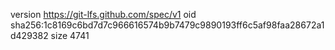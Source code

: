 version https://git-lfs.github.com/spec/v1
oid sha256:1c8169c6bd7d7c966616574b9b7479c9890193ff6c5af98faa28672a1d429382
size 4741
